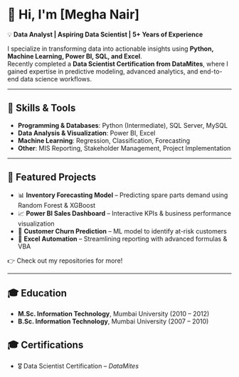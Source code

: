 # 👋 Hi, I'm [Megha Nair]  

💡 **Data Analyst | Aspiring Data Scientist | 5+ Years of Experience**  

I specialize in transforming data into actionable insights using **Python, Machine Learning, Power BI, SQL, and Excel**.  
Recently completed a **Data Scientist Certification from DataMites**, where I gained expertise in predictive modeling, advanced analytics, and end-to-end data science workflows.  

---

## 🔧 Skills & Tools  
- **Programming & Databases**: Python (Intermediate), SQL Server, MySQL  
- **Data Analysis & Visualization**: Power BI, Excel  
- **Machine Learning**: Regression, Classification, Forecasting  
- **Other**: MIS Reporting, Stakeholder Management, Project Implementation  

---

## 📂 Featured Projects  
- 📊 **Inventory Forecasting Model** – Predicting spare parts demand using Random Forest & XGBoost  
- 📈 **Power BI Sales Dashboard** – Interactive KPIs & business performance visualization  
- 🤖 **Customer Churn Prediction** – ML model to identify at-risk customers  
- 🧮 **Excel Automation** – Streamlining reporting with advanced formulas & VBA  

👉 Check out my repositories for more!  

---

## 🎓 Education  
- **M.Sc. Information Technology**, Mumbai University (2010 – 2012)  
- **B.Sc. Information Technology**, Mumbai University (2007 – 2010)

  

## 🎓 Certifications  
- 🎖️ Data Scientist Certification – *DataMites*  

